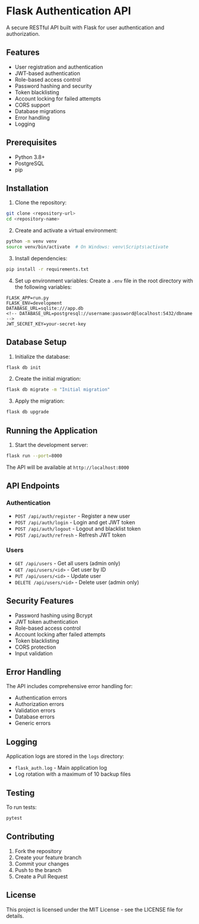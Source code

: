 # Flask Authentication API

A secure RESTful API built with Flask for user authentication and authorization.

## Features

- User registration and authentication
- JWT-based authentication
- Role-based access control
- Password hashing and security
- Token blacklisting
- Account locking for failed attempts
- CORS support
- Database migrations
- Error handling
- Logging

## Prerequisites

- Python 3.8+
- PostgreSQL
- pip

## Installation

1. Clone the repository:
```bash
git clone <repository-url>
cd <repository-name>
```

2. Create and activate a virtual environment:
```bash
python -m venv venv
source venv/bin/activate  # On Windows: venv\Scripts\activate
```

3. Install dependencies:
```bash
pip install -r requirements.txt
```

4. Set up environment variables:
Create a `.env` file in the root directory with the following variables:
```
FLASK_APP=run.py
FLASK_ENV=development
DATABASE_URL=sqlite:///app.db
<!-- DATABASE_URL=postgresql://username:password@localhost:5432/dbname -->
JWT_SECRET_KEY=your-secret-key
```

## Database Setup

1. Initialize the database:
```bash
flask db init
```

2. Create the initial migration:
```bash
flask db migrate -m "Initial migration"
```

3. Apply the migration:
```bash
flask db upgrade
```

## Running the Application

1. Start the development server:
```bash
flask run --port=8000
```

The API will be available at `http://localhost:8000`

## API Endpoints

### Authentication
- `POST /api/auth/register` - Register a new user
- `POST /api/auth/login` - Login and get JWT token
- `POST /api/auth/logout` - Logout and blacklist token
- `POST /api/auth/refresh` - Refresh JWT token

### Users
- `GET /api/users` - Get all users (admin only)
- `GET /api/users/<id>` - Get user by ID
- `PUT /api/users/<id>` - Update user
- `DELETE /api/users/<id>` - Delete user (admin only)

## Security Features

- Password hashing using Bcrypt
- JWT token authentication
- Role-based access control
- Account locking after failed attempts
- Token blacklisting
- CORS protection
- Input validation

## Error Handling

The API includes comprehensive error handling for:
- Authentication errors
- Authorization errors
- Validation errors
- Database errors
- Generic errors

## Logging

Application logs are stored in the `logs` directory:
- `flask_auth.log` - Main application log
- Log rotation with a maximum of 10 backup files

## Testing

To run tests:
```bash
pytest
```

## Contributing

1. Fork the repository
2. Create your feature branch
3. Commit your changes
4. Push to the branch
5. Create a Pull Request

## License

This project is licensed under the MIT License - see the LICENSE file for details.
